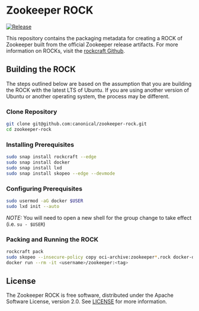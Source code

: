 # Zookeeper ROCK

[![Release](https://github.com/canonical/charmed-zookeeper-rock/actions/workflows/publish.yaml/badge.svg)](https://github.com/canonical/charmed-zookeeper-rock/actions/workflows/publish.yaml)

This repository contains the packaging metadata for creating a ROCK of Zookeeper built from the official Zookeeper release artifacts.  For more information on ROCKs, visit the [rockcraft Github](https://github.com/canonical/rockcraft). 

## Building the ROCK
The steps outlined below are based on the assumption that you are building the ROCK with the latest LTS of Ubuntu.  If you are using another version of Ubuntu or another operating system, the process may be different.

### Clone Repository
```bash
git clone git@github.com:canonical/zookeeper-rock.git
cd zookeeper-rock
```
### Installing Prerequisites
```bash
sudo snap install rockcraft --edge
sudo snap install docker
sudo snap install lxd
sudo snap install skopeo --edge --devmode
```
### Configuring Prerequisites
```bash
sudo usermod -aG docker $USER 
sudo lxd init --auto
```
*_NOTE:_* You will need to open a new shell for the group change to take effect (i.e. `su - $USER`)
### Packing and Running the ROCK
```bash
rockcraft pack
sudo skopeo --insecure-policy copy oci-archive:zookeeper*.rock docker-daemon:<username>/zookeeper:<tag>
docker run --rm -it <username>/zookeeper:<tag>
```
## License
The Zookeeper ROCK is free software, distributed under the Apache
Software License, version 2.0. See
[LICENSE](https://github.com/canonical/zookeeper-rock/blob/3.6/stable/LICENSE)
for more information.